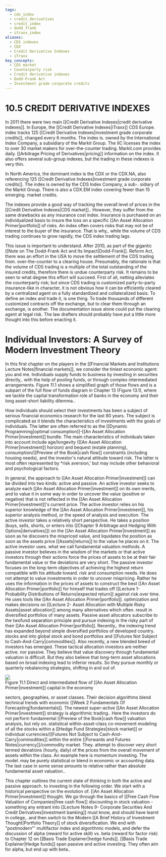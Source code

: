 ```yaml
---
tags:
  - cdx_index
  - credit_derivatives
  - credit_index
  - dodd_frank
  - itraxx_index
aliases:
  - CDS indexes
  - CDX
  - Credit Derivative Indexes
  - iTraxx
key_concepts:
  - CDS market
  - Counterparty risk
  - Credit derivative indexes
  - Dodd-Frank Act
  - Investment grade corporate credits
---
```


# 10.5  CREDIT DERIVATIVE INDEXES  

In 2011 there were two main [[Credit Derivative Indexes|credit derivative indexes]]. In Europe, the [[Credit Derivative Indexes|iTraxx]] CDS Europe. index tracks 125 [[Credit Derivative Indexes|investment grade corporate credits]], changed every 6 months. The index is. owned by the International Index Company, a subsidiary of the Markit Group. The IIC licenses the index to over 30 market makers for over-the-counter trading. Markit.com provides daily. [[Arbitrage Pricing of Derivatives|pricing]] information on the index. It also offers several sub-group indexes, but the trading in these indexes is very thin.  

In North America, the dominant index is the CDX or the CDX.NA, also referencing 125 [[Credit Derivative Indexes|investment grade corporate credits]]. The index is owned by the CDS Index Company, a sub-. sidiary of the Markit Group. There is also a CDX.EM index covering fewer than 15 emerging. market credits.  

The indexes provide a good way of tracking the overall level of prices in the [[Credit Derivative Indexes|CDS market]].. However, they suffer from the same drawbacks as any insurance cost index. Insurance is purchased on an individualized basis to insure the loss on a specific [[An Asset Allocation Primer|portfolio]] of risks. An index often covers risks that may not be of interest to the buyer of the insurance. That is why,. while the volume of CDS trading continues to grow rapidly, the CDS index trading lags.  

This issue is important to understand. After 2010, as part of the gigantic [[Note on The Dodd-Frank Act and Its Impact|Dodd-Frank]]. Reform Act, there was an effort in the USA to move the settlement of the CDS trading from. over-the-counter to a clearing house. Presumably, the rationale is that the volume of CDS trading is a multiple of the total outstanding of the insured credits, therefore there is undue counterparty risk. It remains to be seen to what degree this effort will succeed. First of all, netting alleviates the counterparty risk; but since CDS trading is customized party-to-party insurance-like in character, it is not obvious how it can be efficiently cleared by a centralized agent on a fully standardized and collateralized basis. To define an index and trade it, is one thing. To trade thousands of different customized contracts off the exchange, but to clear them through an exchange, is another. The documentation issue alone could put the clearing agent at legal risk. The law drafters should probably have put a little more thought into this before enacting it.  

# Individual Investors: A Survey of Modern Investment Theory  

In this first chapter on the players in the [[Financial Markets and Institutions Lecture Notes|financial markets]], we consider the tiniest economic agent: you and me. Individuals supply funds to business by investing in securities directly,. with the help of pooling funds, or through complex intermediated arrangements. Figure 11.1 shows a simplified graph of those flows and is a subpart of the full flow of funds diagram in Chapter 13 (Figure 13.1), where we tackle the capital transformation role of banks in the economy and their long asset-short liability dilemma..  

How individuals should select their investments has been a subject of serious financial economics research for the last 80 years. The subject is complicated as it blends the characteristics of investments with the goals of individuals. The latter are often referred to as the [[Dynamic Programming|optimal consumption]]-[[An Asset Allocation Primer|investment]] bundle. The main characteristics of individuals taken into account include age/longevity ([[An Asset Allocation Primer|investment]] horizon) and bequest (estate planning), consumption/[[Preview of the Book|cash flow]] constraints (including housing needs), and the investor's natural attitude toward risk. The latter is most often represented by \*risk aversion,' but may include other behavioral and psychological factors.  

In general, the approach to [[An Asset Allocation Primer|investment]] can be divided into two kinds: active and passive. An active investor seeks to analyze each [[An Asset Allocation Primer|investment]] on its own merits, and to value it in some way in order to uncover the value (positive or negative) that is not reflected in the [[An Asset Allocation Primer|investment]]'s current price. The active investor relies on his superior knowledge of the [[An Asset Allocation Primer|investment]], his superior analysis method, or the speed of analysis and execution. The active investor takes a relatively short perspective. He takes a position (buys, sells, shorts, or enters into [[Chapter 9 Arbitrage and Hedging With Options|derivatives]]) on the [[An Asset Allocation Primer|investment]] as soon as he discovers the mispriced value, and liquidates the position as soon as the assets price [[Assets|returns]] to the value he places on it. The active investor uses. what we call fundamental valuation methods. A passive investor believes in the wisdom of the markets or that active investors through their actions force the prices of assets to be at their fair fundamental value or the deviations are very short. The passive investor focuses on the long-term objectives of achieving the highest return compatible with his attitude toward. risk and consumption needs. He does not attempt to value investments in order to uncover mispricing. Rather he uses the information in the prices of assets to construct the best [[An Asset Allocation Primer|portfolio]] for himself that trades off [[Lecture 1- Probability Distributions of Returns|expected return]] against risk over time. He uses tools like [[An Asset Allocation Primer|portfolio]]. optimization and makes decisions on [[Lecture 2- Asset Allocation with Multiple Risky Assets|asset allocation]] among many alternatives which often. result in diversified portfolios of many assets. Passive asset allocators subscribe to the twofund separation principle and pursue indexing in the risky part of their [[An Asset Allocation Primer|portfolio]]. Recently,. the indexing trend has expanded beyond simple diversified portfolios of developed country. stocks and into global stock and bond portfolios and [[Futures Not Subject to Cash-And-Carry|commodities]]. Also recently, a new blended breed of investors has emerged. These tactical allocation investors are neither active. nor passive. They believe that value discovery through fundamental valuation is difficult. But they also believe that long-term asset allocations based on broad indexing lead to inferior results. So they pursue monthly or quarterly rebalancing strategies, shifting in and out of.  

![](81fc7dcdcd05e7ff925acab7d6615ea2b6fa183f890741a6c9d1bc3d983950ce.jpg)  
Figure 11.1 Direct and intermediated flow of [[An Asset Allocation Primer|investment]] capital in the economy  

sectors, geographies, or asset classes. Their decision algorithms blend technical trends with economic [[Week 2 Fundamentals Of Forecasting|fundamentals]]. The newest super-active [[An Asset Allocation Primer|investment]] strategy is algorithmic trading.. Here the investors do not perform fundamental [[Preview of the Book|cash flow]] valuation analysis, but rely on. statistical within-asset-class co-movement modeling of all the stocks within a [[Hedge Fund Strategies|stock market]] or individual currencies/[[Futures Not Subject to Cash-And-Carry|commodities]] within the entire [[Forwards and Futures Notes|currency]]/commodity market. They. attempt to discover very short termed deviations (hourly, daily) of the prices from the overall movement of assets within the class. An example here is momentum investing. The model. may be purely statistical or blend in economic or accounting data. The last case in some sense amounts to relative rather than absolute fundamental asset valuation..  

This chapter outlines the current state of thinking in both the active and passive approach. to investing in the following order. We start with a historical perspective on the evolution of. [[An Asset Allocation Primer|investment]] thought. We go through the basics of [[Free Cash Flow Valuation of Companies|free cash flow]] discounting in stock valuation - something any entrant into [[Lecture Notes 9- Corporate Securities And Credit Derivatives|investment banking]] must know, and should have learnt in college,. and then switch to the Modern [[A Brief History of Investment Thought|Portfolio Theory]] of stock diversification. We end with "postmodern"' multifactor index and algorithmic models, and defer the discussion of alpha (reward for active skill) vs. beta (reward for factor risk) to Chapter 12 on [[Basis Trade Explainer|hedge funds]]. [[Basis Trade Explainer|Hedge funds]] span passive and active investing. They often aim for alpha, but end up with beta..  